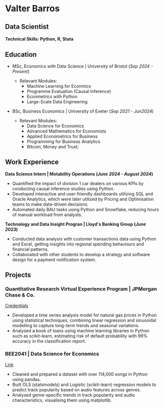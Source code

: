 # Valter Barros
## Data Scientist

#### Technical Skills: Python, R, Stata

## Education 	
- MSc, Economics with Data Science | University of Bristol (_Sep 2024 - Present_)
  - Relevant Modules:
      - Machine Learning for Econmics
      - Programme Evaluation (Causal Inference)
      - Econmetrics with Python
      - Large-Scale Data Engineering
    
- BSc, Business Economics | University of Exeter (_Sep 2021 - Jun2024_)
  - Relevant Modules:
      - Data Science for Economics
      - Advanced Mathematics for Economists
      - Applied Econometrics for Business
      - Programming for Business Analytics
      - Bitcoin, Money and Trust;

## Work Experience
**Data Science Intern | Motability Operations (_June 2024 - August 2024_)**
- Quantified the impact of division 1 car dealers on various KPIs by conducting causal inference studies using Python.
- Developed interactive and user-friendly dashboards utilizing SQL and Oracle Analytics, which were later utilized by Pricing and Optimisation teams to make data-driven decisions.
- Automated daily BAU tasks using Python and Snowflake, reducing hours of manual workload from analysts.

**Technology and Data Insight Progran | Lloyd's Banking Group (_June 2023_)**
- Conducted data analysis with customer transactions data using Python and Excel, getting insights into regional spending behaviours and financial patterns.
- Collaborated with other students to develop a strategy and software design for a payment notification system.

## Projects
### Quantitative Research Virtual Experience Program | JPMorgan Chase & Co.
[Credentials](h[ttps://github.com/](https://forage-uploads-prod.s3.amazonaws.com/completion-certificates/J.P.%20Morgan/bWqaecPDbYAwSDqJy_JPMorgan%20Chase%20&%20Co._dA3nnZ3yGQWYu5Ntv_1697910699155_completion_certificate.pdf))
- Developed a time series analysis model for natural gas prices in Python using statistical techniques, combining linear regression and sinusoidal modelling to capture long-term trends and seasonal variations.
- Analysed a book of loans using machine learning libraries in Python such as scikit-learn, estimating risk of default probability with 99% accuracy in the classification report.

### BEE2041 | Data Science for Economics
[Link](https://github.com/valter-barros/spotify_project)
- Cleaned and prepared a dataset with over 114,000 songs in Python using pandas.
- Built OLS (statsmodels) and Logistic (scikit-learn) regression models to predict track popularity based on audio features across genres.
- Analysed genre-specific trends in track popularity and audio characteristics, visualising them using matplotlib.
